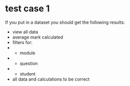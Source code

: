 # test case 1

If you put in a dataset you should get the following results:

- view all data
- average mark calculated
- filters for:
- - module
- - question
- - student
- all data and calculations to be correct